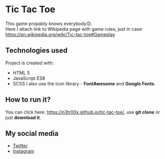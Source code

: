 # Tic Tac Toe
This game propably knows everybody😊. <br>
Here I attach link to Wikipedia page with game rules, just in case: https://en.wikipedia.org/wiki/Tic-tac-toe#Gameplay

## Technologies used
Project is created with:
- HTML 5
- JavaScript ES8
- SCSS
I also use the icon library - **FontAwesome** and **Google Fonts**.

## How to run it?
You can click here: https://n3tr00x.github.io/tic-tac-toe/, use **git clone** or just **download it**.

## My social media
- [Twitter](https://twitter.com/n3tr00x)
- [Instagram](https://www.instagram.com/mowmihbrt/)
